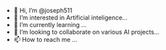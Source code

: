 - 👋 Hi, I’m @joseph511
- 👀 I’m interested in Artificial inteligence...
- 🌱 I’m currently learning ...
- 💞️ I’m looking to collaborate on various AI projects...
- 📫 How to reach me ...

<!---
joseph511/joseph511 is a ✨ special ✨ repository because its `README.md` (this file) appears on your GitHub profile.
You can click the Preview link to take a look at your changes.
--->

